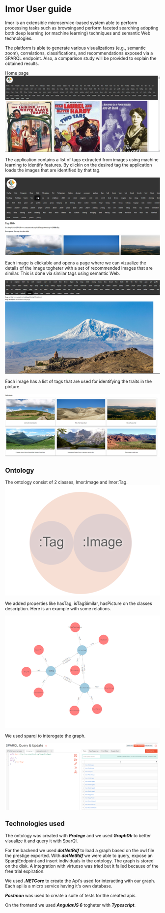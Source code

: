 # Imor User guide

Imor is an extensible microservice-based system able to perform processing tasks such as browsingand perform faceted searching adopting both deep learning (or machine learning) techniques and semantic Web technologies.

The platform is able to generate various visualizations (e.g., semantic zoom), correlations, classifications, and recommendations exposed via a SPARQL endpoint. Also, a comparison study will be provided to explain the obtained results.

Home page
![alt text](Home.PNG)

The application contains a list of tags extracted from images using machine learning to identify features. By clickin on the desired tag the application loads the images that are identified by that tag.

![alt text](Hills.PNG)

Each image is clickable and opens a page where we can vizualize the details of the image togheter with a set of recommended images that are similar. This is done via similar tags using semantic Web.

![alt text](imageDetails.PNG)

Each image has a list of tags that are used for identifying the traits in the picture.

![alt text](similarimages.PNG)

## Ontology

The ontology consist of 2 classes, Imor:Image and Imor:Tag.
![alt text](Ontology.PNG)

We added properties like hasTag, isTagSimilar, hasPicture on the classes description. Here is an example with some relations.

![alt text](VisualGraph.PNG)

We used sparql to interogate the graph.

![alt text](Sparql.PNG)

## Technologies used

The ontology was created with *__Protege__* and we used *__GraphDb__* to better visualize it and query it with SparQl.

For the backend we used *__dotNetRdf__* to load a graph based on the owl file the prestige exported. With *__dotNetRdf__* we were able to query, expose an SparqlEndpoint and insert individuals in the ontology. The graph is stored on the disk. A integration with virtuoso was tried but it failed because of the free trial expiration.

We used *__.NETCore__* to create the Api's used for interacting with our graph. Each api is a micro service having it's own database.

*__Postman__* was used to create a suite of tests for the created apis.

On the frontend we used *__AngularJS 6__* togheter with *__Typescript__*.
